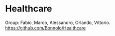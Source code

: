 # Healthcare
Group: 
Fabio, Marco, Alessandro, Orlando, Vittorio.
https://github.com/Bonnolo/Healthcare
